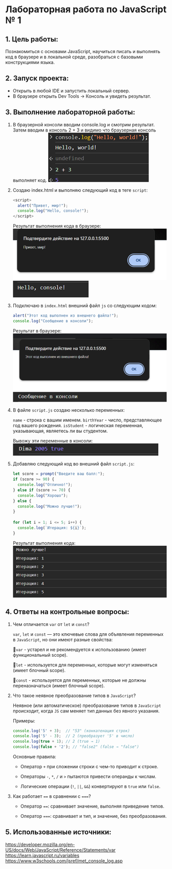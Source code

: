 # Лабораторная работа по JavaScript № 1

## 1. Цель работы: 
Познакомиться с основами JavaScript, научиться писать и выполнять код в браузере и в локальной среде, разобраться с базовыми конструкциями языка.

## 2. Запуск проекта: 
- Открыть в любой IDE и запустить локальный сервер.
- В браузере открыть Dev Tools -> Консоль и увидеть результат.

## 3. Выполнение лабораторной работы:
1. В браузерной консоли вводим console.log и смотрим результат. Затем вводим в консоль 2 + 3 и видимо что браузерная консоль выполняет код. 
    ![](./screenshots/image.png)

2. Создаю index.html и выполняю следующий код в теге `script`:  
    ```javascript 
    <script>
      alert("Привет, мир!");
      console.log("Hello, console!");
    </script>
    ```
    Результат выполнения кода в браузере: 
    ![alt text](./screenshots/image-1.png)
    ![alt text](./screenshots/image-2.png)

3. Подключаю  в `index.html` внешний файл `js` со следующим кодом: 
    ```javascript 
    alert("Этот код выполнен из внешнего файла!"); 
    console.log("Сообщение в консоли");
    ```
    Результат в браузере:
    ![alt text](./screenshots/image-3.png)
    ![alt text](./screenshots/image-4.png)

4. В файле `script.js` создаю несколько переменных:

    `name` - строка с вашим именем.
    `birthYear` - число, представляющее год вашего рождения.
    `isStudent` - логическая переменная, указывающая, являетесь ли вы студентом.

    Вывожу эти переменные в консоли:
    ![alt text](./screenshots/image-5.png)

5. Добавляю следующий код во внешний файл `script.js`:
    ```javascript
    let score = prompt("Введите ваш балл:");
    if (score >= 90) {
      console.log("Отлично!");
    } else if (score >= 70) {
      console.log("Хорошо");
    } else {
      console.log("Можно лучше!");
    }

    for (let i = 1; i <= 5; i++) {
      console.log(`Итерация: ${i}`);
    }
    ```

    Результат выполнения кода:
    ![alt text](./screenshots/image-6.png)

## 4. Ответы на контрольные вопросы:
1. Чем отличается `var` от `let` и `const`?

    `var`, `let` и `const` — это ключевые слова для объявления переменных в `JavaScript`, но они имеют разные свойства:

    🔹`var` - устарел и не рекомендуется к использованию (имеет функциональный scope).

    🔹`let` - используется для переменных, которые могут изменяться (имеет блочный scope).

    🔹`const` - используется для переменных, которые не должны переназначаться (имеет блочный scope).

2. Что такое неявное преобразование типов в `JavaScript`?

    Неявное (или автоматическое) преобразование типов в `JavaScript` происходит, когда `JS` сам меняет тип данных без явного указания.
    
    Примеры:
    ```javascript
    console.log('5' + 3);  // "53" (конкатенация строк)
    console.log('5' - 3);  // 2 (преобразует '5' в число)
    console.log(true + 1); // 2 (true → 1)
    console.log(false + '2'); // "false2" (false → "false")
    ```

    Основные правила:

    - Оператор `+` при сложении строки с чем-то приводит к строке.
    
    - Операторы `-`, `*`, `/` и `>` пытаются привести операнды к числам.
    
    - Логические операции (`!`, `||`, `&&`) конвертируют в `true` или `false`.

3. Как работает `==` в сравнении с `===`?
    - Оператор `==`: сравнивает значение, выполняя приведение типов.

    - Оператор `===`: сравнивает и тип, и значение, без преобразования.

## 5. Использованные источники:

https://developer.mozilla.org/en-US/docs/Web/JavaScript/Reference/Statements/var
https://learn.javascript.ru/variables
https://www.w3schools.com/jsref/met_console_log.asp